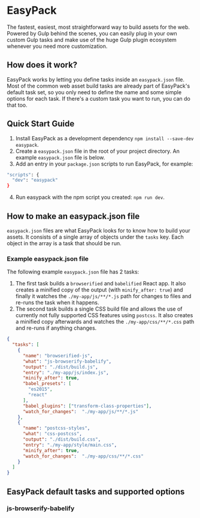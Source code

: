 # EasyPack
The fastest, easiest, most straightforward way to build assets for the web. Powered by Gulp behind the scenes, you can easily plug in your own custom Gulp tasks and make use of the huge Gulp plugin ecosystem whenever you need more customization.

## How does it work?
EasyPack works by letting you define tasks inside an `easypack.json` file. Most of the common web asset build tasks are already part of EasyPack's default task set, so you only need to define the name and some simple options for each task. If there's a custom task you want to run, you can do that too.

## Quick Start Guide
1. Install EasyPack as a development dependency `npm install --save-dev easypack`.
2. Create a `easypack.json` file in the root of your project directory. An example `easypack.json` file is below.
3. Add an entry in your `package.json` scripts to run EasyPack, for example:
```sh
"scripts": {
  "dev": "easypack"
}
```
4. Run easypack with the npm script you created: `npm run dev`.

## How to make an easypack.json file
`easypack.json` files are what EasyPack looks for to know how to build your assets. It consists of a single array of objects under the `tasks` key. Each object in the array is a task that should be run.

### Example easypack.json file

The following example `easypack.json` file has 2 tasks:

1. The first task builds a `browserified` and `babelified` React app. It also creates a minified copy of the output (with `minify_after: true`) and finally it watches the `./my-app/js/**/*.js` path for changes to files and re-runs the task when it happens.
2. The second task builds a single CSS build file and allows the use of currently not fully supported CSS features using `postcss`. It also creates a minified copy afterwards and watches the `./my-app/css/**/*.css` path and re-runs if anything changes.

```json
{
  "tasks": [
    {
      "name": "browserified-js",
      "what": "js-browserify-babelify",
      "output": "./dist/build.js",
      "entry": "./my-app/js/index.js",
      "minify_after": true,
      "babel_presets": [
        "es2015",
        "react"
      ],
      "babel_plugins": ["transform-class-properties"],
      "watch_for_changes":  "./my-app/js/**/*.js"
    },
    {
      "name": "postcss-styles",
      "what": "css-postcss",
      "output": "./dist/build.css",
      "entry": "./my-app/style/main.css",
      "minify_after": true,
      "watch_for_changes":  "./my-app/css/**/*.css"
    }
  ]
}
```

## EasyPack default tasks and supported options

### js-browserify-babelify